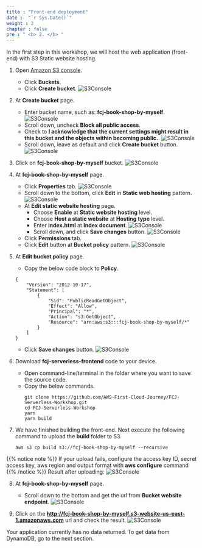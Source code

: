 ```yaml
---
title : "Front-end deployment"
date :  "`r Sys.Date()`" 
weight : 2 
chapter : false
pre : " <b> 2. </b> "
---
```

In the first step in this workshop, we will host the web application (front-end) with S3 Static website hosting. 

1. Open [Amazon S3 console](https://s3.console.aws.amazon.com/s3/get-started?region=ap-southeast-2).
    - Click **Buckets**.
    - Click **Create bucket**. 
![S3Console](/000079-Book-store-Book-store-front-end-code-calling-API-Gateway/images/temp/1/1.png?width=90pc)

2. At **Create bucket** page.
    - Enter bucket name, such as: **fcj-book-shop-by-myself**.
  ![S3Console](/000079-Book-store-Book-store-front-end-code-calling-API-Gateway/images/temp/1/2.png?width=90pc)
    - Scroll down, uncheck **Block all public access**.
    - Check to **I acknowledge that the current settings might result in this bucket and the objects within becoming public.**.
  ![S3Console](/000079-Book-store-Book-store-front-end-code-calling-API-Gateway/images/temp/1/3.png?width=90pc)
    - Scroll down, leave as default and click **Create bucket** button.
  ![S3Console](/000079-Book-store-Book-store-front-end-code-calling-API-Gateway/images/temp/1/4.png?width=90pc)

3. Click on **fcj-book-shop-by-myself** bucket.
![S3Console](/000079-Book-store-Book-store-front-end-code-calling-API-Gateway/images/temp/1/5.png?width=90pc)

4. At **fcj-book-shop-by-myself** page.
    - Click **Properties** tab.
  ![S3Console](/000079-Book-store-Book-store-front-end-code-calling-API-Gateway/images/temp/1/6.png?width=90pc)
    - Scroll down to the bottom, click **Edit** in **Static web hosting** pattern.
  ![S3Console](/000079-Book-store-Book-store-front-end-code-calling-API-Gateway/images/temp/1/7.png?width=90pc)
    - At **Edit static website hosting** page.
      - Choose **Enable** at **Static website hosting** level.
      - Choose **Host a static website** at **Hosting type** level.
      - Enter **index.html** at **Index document**.
    ![S3Console](/000079-Book-store-Book-store-front-end-code-calling-API-Gateway/images/temp/1/8.png?width=90pc)
      - Scroll down, and click **Save changes** button.
    ![S3Console](/000079-Book-store-Book-store-front-end-code-calling-API-Gateway/images/temp/1/9.png?width=90pc)
    - Click **Permissions** tab.
    - Click **Edit** button at **Bucket policy** pattern.
  ![S3Console](/000079-Book-store-Book-store-front-end-code-calling-API-Gateway/images/temp/1/10.png?width=90pc)

5. At **Edit bucket policy** page.
    - Copy the below code block to **Policy**.
    ```
    {
        "Version": "2012-10-17",
        "Statement": [
            {
                "Sid": "PublicReadGetObject",
                "Effect": "Allow",
                "Principal": "*",
                "Action": "s3:GetObject",
                "Resource": "arn:aws:s3:::fcj-book-shop-by-myself/*"
            }
        ]
    }
    ```
    - Click **Save changes** button.
![S3Console](/000079-Book-store-Book-store-front-end-code-calling-API-Gateway/images/temp/1/11.png?width=90pc)

6. Download **fcj-serverless-frontend** code to your device.
    - Open command-line/terminal in the folder where you want to save the source code.
    - Copy the below commands.
        ```
        git clone https://github.com/AWS-First-Cloud-Journey/FCJ-Serverless-Workshop.git
        cd FCJ-Serverless-Workshop
        yarn
        yarn build
        ```

7. We have finished building the front-end. Next execute the following command to upload the **build** folder to S3.
    ```
    aws s3 cp build s3://fcj-book-shop-by-myself --recursive
    ```
  {{% notice note %}}
  If your upload fails, configure the access key ID, secret access key, aws region and output format with **aws configure** command
  {{% /notice %}}
  Result after uploading:
![S3Console](/000079-Book-store-Book-store-front-end-code-calling-API-Gateway/images/temp/1/12.png?width=90pc)

8. At **fcj-book-shop-by-myself** page.
    - Scroll down to the bottom and get the url from **Bucket website endpoint**.
![S3Console](/000079-Book-store-Book-store-front-end-code-calling-API-Gateway/images/temp/1/13.png?width=90pc)

9. Click on the **http://fcj-book-shop-by-myself.s3-website-us-east-1.amazonaws.com** url and check the result.
![S3Console](/000079-Book-store-Book-store-front-end-code-calling-API-Gateway/images/temp/1/14.png?width=90pc)

Your application currently has no data returned. To get data from DynamoDB, go to the next section.